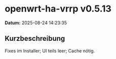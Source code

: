 # openwrt-ha-vrrp v0.5.13

**Datum:** 2025-08-24 14:23:35 

## Kurzbeschreibung
Fixes im Installer; UI teils leer; Cache nötig.
